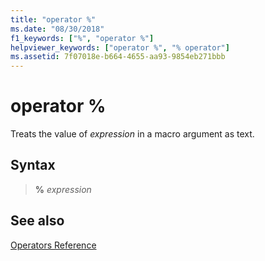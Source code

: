 ```yaml
---
title: "operator %"
ms.date: "08/30/2018"
f1_keywords: ["%", "operator %"]
helpviewer_keywords: ["operator %", "% operator"]
ms.assetid: 7f07018e-b664-4655-aa93-9854eb271bbb
---
```

# operator %

Treats the value of *expression* in a macro argument as text.

## Syntax

> **%** *expression*

## See also

[Operators Reference](../../assembler/masm/operators-reference.md)<br/>